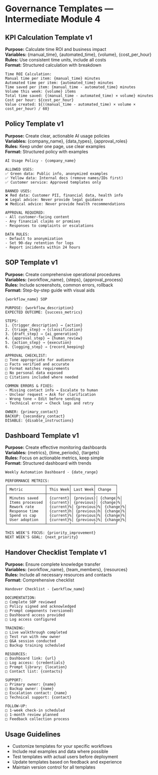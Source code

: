 # Governance Templates — Intermediate Module 4

## KPI Calculation Template v1

**Purpose:** Calculate time ROI and business impact  
**Variables:** {manual_time}, {automated_time}, {volume}, {cost_per_hour}  
**Rules:** Use consistent time units, include all costs  
**Format:** Structured calculation with breakdown

```
Time ROI Calculation:
Manual time per item: {manual_time} minutes
Automated time per item: {automated_time} minutes
Time saved per item: {manual_time - automated_time} minutes
Volume this week: {volume} items
Total time saved: {(manual_time - automated_time) × volume} minutes
Cost per hour: ${cost_per_hour}
Value created: ${((manual_time - automated_time) × volume × cost_per_hour) / 60}
```

## Policy Template v1

**Purpose:** Create clear, actionable AI usage policies  
**Variables:** {company_name}, {data_types}, {approval_roles}  
**Rules:** Keep under one page, use clear examples  
**Format:** Structured policy with examples

```
AI Usage Policy - {company_name}

ALLOWED USES:
✅ Green data: Public info, anonymized examples
✅ Yellow data: Internal docs (remove names/IDs first)
✅ Customer service: Approved templates only

BANNED USES:
❌ Red data: Customer PII, financial data, health info
❌ Legal advice: Never provide legal guidance
❌ Medical advice: Never provide health recommendations

APPROVAL REQUIRED:
- All customer-facing content
- Any financial claims or promises
- Responses to complaints or escalations

DATA RULES:
- Default to anonymization
- Set 90-day retention for logs
- Report incidents within 24 hours
```

## SOP Template v1

**Purpose:** Create comprehensive operational procedures  
**Variables:** {workflow_name}, {steps}, {approval_process}  
**Rules:** Include screenshots, common errors, rollback  
**Format:** Step-by-step guide with visual aids

```
{workflow_name} SOP

PURPOSE: {workflow_description}
EXPECTED OUTCOME: {success_metrics}

STEPS:
1. {trigger_description} → {action}
2. {triage_step} → {classification}
3. {draft_step} → {ai_generation}
4. {approval_step} → {human_review}
5. {action_step} → {execution}
6. {logging_step} → {record_keeping}

APPROVAL CHECKLIST:
□ Tone appropriate for audience
□ Facts verified and accurate
□ Format matches requirements
□ No personal data exposed
□ Citations included where needed

COMMON ERRORS & FIXES:
- Missing contact info → Escalate to human
- Unclear request → Ask for clarification
- Wrong tone → Edit before sending
- Technical error → Check logs and retry

OWNER: {primary_contact}
BACKUP: {secondary_contact}
DISABLE: {disable_instructions}
```

## Dashboard Template v1

**Purpose:** Create effective monitoring dashboards  
**Variables:** {metrics}, {time_periods}, {targets}  
**Rules:** Focus on actionable metrics, keep simple  
**Format:** Structured dashboard with trends

```
Weekly Automation Dashboard - {date_range}

PERFORMANCE METRICS:
┌─────────────────┬──────────┬──────────┬─────────┐
│ Metric          │ This Week│ Last Week│ Change  │
├─────────────────┼──────────┼──────────┼─────────┤
│ Minutes saved   │ {current}│ {previous}│ {change}%│
│ Items processed │ {current}│ {previous}│ {change}%│
│ Rework rate     │ {current}%│ {previous}%│ {change}%│
│ Response time   │ {current}h│ {previous}h│ {change}%│
│ Spend vs cap    │ {current}%│ {previous}%│ {change}%│
│ User adoption   │ {current}%│ {previous}%│ {change}%│
└─────────────────┴──────────┴──────────┴─────────┘

THIS WEEK'S FOCUS: {priority_improvement}
NEXT WEEK'S GOAL: {next_priority}
```

## Handover Checklist Template v1

**Purpose:** Ensure complete knowledge transfer  
**Variables:** {workflow_name}, {team_members}, {resources}  
**Rules:** Include all necessary resources and contacts  
**Format:** Comprehensive checklist

```
Handover Checklist - {workflow_name}

DOCUMENTATION:
□ Complete SOP reviewed
□ Policy signed and acknowledged
□ Prompt components (versioned)
□ Dashboard access provided
□ Log access configured

TRAINING:
□ Live walkthrough completed
□ Test run with new owner
□ Q&A session conducted
□ Backup training scheduled

RESOURCES:
□ Dashboard link: {url}
□ Log access: {credentials}
□ Prompt library: {location}
□ Contact list: {contacts}

SUPPORT:
□ Primary owner: {name}
□ Backup owner: {name}
□ Escalation contact: {name}
□ Technical support: {contact}

FOLLOW-UP:
□ 1-week check-in scheduled
□ 1-month review planned
□ Feedback collection process
```

## Usage Guidelines

- Customize templates for your specific workflows
- Include real examples and data where possible
- Test templates with actual users before deployment
- Update templates based on feedback and experience
- Maintain version control for all templates
